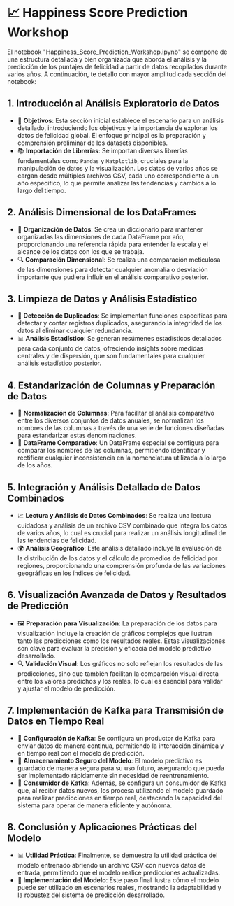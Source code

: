 # 📈 Happiness Score Prediction Workshop

El notebook "Happiness_Score_Prediction_Workshop.ipynb" se compone de una estructura detallada y bien organizada que aborda el análisis y la predicción de los puntajes de felicidad a partir de datos recopilados durante varios años. A continuación, te detallo con mayor amplitud cada sección del notebook:

## 1. Introducción al Análisis Exploratorio de Datos
- 🎯 **Objetivos**: Esta sección inicial establece el escenario para un análisis detallado, introduciendo los objetivos y la importancia de explorar los datos de felicidad global. El enfoque principal es la preparación y comprensión preliminar de los datasets disponibles.
- 📚 **Importación de Librerías**: Se importan diversas librerías fundamentales como `Pandas` y `Matplotlib`, cruciales para la manipulación de datos y la visualización. Los datos de varios años se cargan desde múltiples archivos CSV, cada uno correspondiente a un año específico, lo que permite analizar las tendencias y cambios a lo largo del tiempo.

## 2. Análisis Dimensional de los DataFrames
- 📐 **Organización de Datos**: Se crea un diccionario para mantener organizadas las dimensiones de cada DataFrame por año, proporcionando una referencia rápida para entender la escala y el alcance de los datos con los que se trabaja.
- 🔍 **Comparación Dimensional**: Se realiza una comparación meticulosa de las dimensiones para detectar cualquier anomalía o desviación importante que pudiera influir en el análisis comparativo posterior.

## 3. Limpieza de Datos y Análisis Estadístico
- 🧹 **Detección de Duplicados**: Se implementan funciones específicas para detectar y contar registros duplicados, asegurando la integridad de los datos al eliminar cualquier redundancia.
- 📊 **Análisis Estadístico**: Se generan resúmenes estadísticos detallados para cada conjunto de datos, ofreciendo insights sobre medidas centrales y de dispersión, que son fundamentales para cualquier análisis estadístico posterior.

## 4. Estandarización de Columnas y Preparación de Datos
- 🔄 **Normalización de Columnas**: Para facilitar el análisis comparativo entre los diversos conjuntos de datos anuales, se normalizan los nombres de las columnas a través de una serie de funciones diseñadas para estandarizar estas denominaciones.
- 📑 **DataFrame Comparativo**: Un DataFrame especial se configura para comparar los nombres de las columnas, permitiendo identificar y rectificar cualquier inconsistencia en la nomenclatura utilizada a lo largo de los años.

## 5. Integración y Análisis Detallado de Datos Combinados
- 📈 **Lectura y Análisis de Datos Combinados**: Se realiza una lectura cuidadosa y análisis de un archivo CSV combinado que integra los datos de varios años, lo cual es crucial para realizar un análisis longitudinal de las tendencias de felicidad.
- 🌍 **Análisis Geográfico**: Este análisis detallado incluye la evaluación de la distribución de los datos y el cálculo de promedios de felicidad por regiones, proporcionando una comprensión profunda de las variaciones geográficas en los índices de felicidad.

## 6. Visualización Avanzada de Datos y Resultados de Predicción
- 🖼️ **Preparación para Visualización**: La preparación de los datos para visualización incluye la creación de gráficos complejos que ilustran tanto las predicciones como los resultados reales. Estas visualizaciones son clave para evaluar la precisión y eficacia del modelo predictivo desarrollado.
- 🔍 **Validación Visual**: Los gráficos no solo reflejan los resultados de las predicciones, sino que también facilitan la comparación visual directa entre los valores predichos y los reales, lo cual es esencial para validar y ajustar el modelo de predicción.

## 7. Implementación de Kafka para Transmisión de Datos en Tiempo Real
- 🔄 **Configuración de Kafka**: Se configura un productor de Kafka para enviar datos de manera continua, permitiendo la interacción dinámica y en tiempo real con el modelo de predicción.
- 💾 **Almacenamiento Seguro del Modelo**: El modelo predictivo es guardado de manera segura para su uso futuro, asegurando que pueda ser implementado rápidamente sin necesidad de reentrenamiento.
- 📡 **Consumidor de Kafka**: Además, se configura un consumidor de Kafka que, al recibir datos nuevos, los procesa utilizando el modelo guardado para realizar predicciones en tiempo real, destacando la capacidad del sistema para operar de manera eficiente y autónoma.

## 8. Conclusión y Aplicaciones Prácticas del Modelo
- 📊 **Utilidad Práctica**: Finalmente, se demuestra la utilidad práctica del modelo entrenado abriendo un archivo CSV con nuevos datos de entrada, permitiendo que el modelo realice predicciones actualizadas.
- 🚀 **Implementación del Modelo**: Este paso final ilustra cómo el modelo puede ser utilizado en escenarios reales, mostrando la adaptabilidad y la robustez del sistema de predicción desarrollado.
